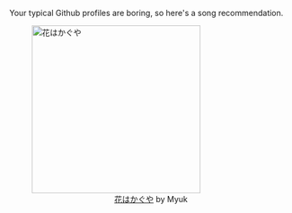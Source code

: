 Your typical Github profiles are boring, so here's a song recommendation.
<figure><img width="300" height="300" src="https://i.scdn.co/image/ab67616d0000b273ea82f9eef471e42448176e9e" alt="花はかぐや" /><figcaption align="center"><a href="https://open.spotify.com/track/3nR6hG5wjkOiPESsukkPms" target="_blank">花はかぐや</a> by Myuk</figcaption></figure>
